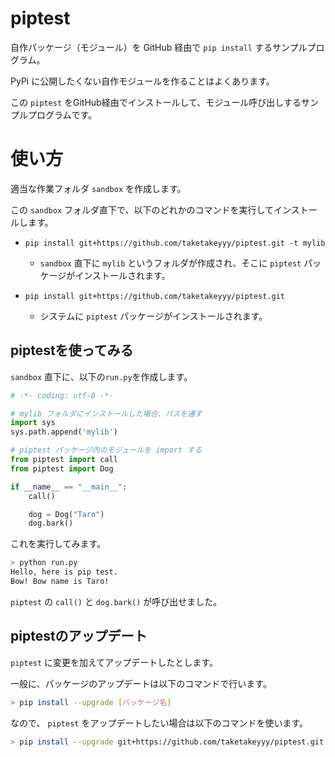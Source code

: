 # piptest
自作パッケージ（モジュール）を GitHub 経由で `pip install` するサンプルプログラム。

PyPi に公開したくない自作モジュールを作ることはよくあります。

この `piptest` をGitHub経由でインストールして、モジュール呼び出しするサンプルプログラムです。

# 使い方

適当な作業フォルダ `sandbox` を作成します。

この `sandbox` フォルダ直下で、以下のどれかのコマンドを実行してインストールします。

* `pip install git+https://github.com/taketakeyyy/piptest.git -t mylib`
    - `sandbox` 直下に `mylib` というフォルダが作成され、そこに `piptest` パッケージがインストールされます。

* `pip install git+https://github.com/taketakeyyy/piptest.git`
    - システムに `piptest` パッケージがインストールされます。

## piptestを使ってみる

`sandbox` 直下に、以下の`run.py`を作成します。

```py
# -*- coding: utf-8 -*-

# mylib フォルダにインストールした場合、パスを通す
import sys
sys.path.append('mylib')

# piptest パッケージ内のモジュールを import する
from piptest import call
from piptest import Dog

if __name__ == "__main__":
    call()

    dog = Dog("Taro")
    dog.bark()
```

これを実行してみます。

```sh
> python run.py
Hello, here is pip test.
Bow! Bow name is Taro!
```

`piptest` の `call()` と `dog.bark()` が呼び出せました。


## piptestのアップデート
`piptest` に変更を加えてアップデートしたとします。

一般に、パッケージのアップデートは以下のコマンドで行います。

```sh
> pip install --upgrade [パッケージ名]
```

なので、 `piptest` をアップデートしたい場合は以下のコマンドを使います。

```sh
> pip install --upgrade git+https://github.com/taketakeyyy/piptest.git
```